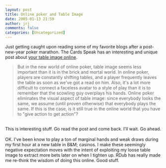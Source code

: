 ```yaml
---
layout: post
title: Online poker and Table Image
date: 2005-01-13 21:59
author: jrj
comments: false
categories: [Uncategorized]
---
```

Just getting caught upon reading some of my favorite blogs after a post-new-year poker marathon. The Cards Speak has an interesting and unique post about <a href="http://cardsspeak.servebeer.com/archives/does_old_school_poker_wisdom_apply_to_partypoker.html" target="_blank">your table image online</a>.<blockquote>But in the new world of online poker, table image seems less important than it is in the brick and mortal world. In online poker, players are constantly shifting tables, and a player frequently leaves the table as soon as we've got a read on him. Also, it's a lot more difficult to connect a faceless avatar to a style of play than it is to remember that the scowling guy overplays his hands. Online poker eliminates the visual aspect of table image: since everybody looks the same, we assume (until proven otherwise) that everybody plays the same. If this is the case, is it still true in the online world that you have to "give action to get action"?</blockquote><br />This is interesting stuff. Go read the post and come back. I'll wait. Go ahead.<br /><br />OK. I've been know to play a ton of marginal hands and weak draws during my first hour at a new table in B&amp;M; casinos. I make these seemingly negative expectation moves with the intent of exploiting my loose table image to extract more bets later on when I tighten up. RDub has really made me re-think the wisdom of doing this online. Good stuff.
